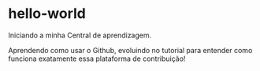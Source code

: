 # hello-world
Iniciando a minha Central de aprendizagem.

Aprendendo como usar o Github, evoluindo no tutorial para entender como funciona exatamente essa plataforma de contribuição! 

